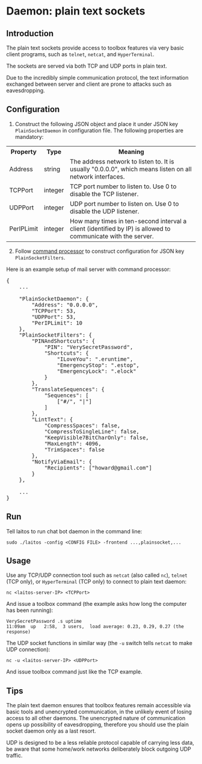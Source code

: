 # Daemon: plain text sockets

## Introduction
The plain text sockets provide access to toolbox features via very basic client programs, such as `telnet`, `netcat`,
and `HyperTerminal`.

The sockets are served via both TCP and UDP ports in plain text.

Due to the incredibly simple communication protocol, the text information exchanged between server and client are prone
to attacks such as eavesdropping.

## Configuration
1. Construct the following JSON object and place it under JSON key `PlainSocketDaemon` in configuration file.
   The following properties are mandatory:
<table>
<tr>
    <th>Property</th>
    <th>Type</th>
    <th>Meaning</th>
</tr>
<tr>
    <td>Address</td>
    <td>string</td>
    <td>The address network to listen to. It is usually "0.0.0.0", which means listen on all network interfaces.</td>
</tr>
<tr>
    <td>TCPPort</td>
    <td>integer</td>
    <td>TCP port number to listen to. Use 0 to disable the TCP listener.</td>
</tr>
<tr>
    <td>UDPPort</td>
    <td>integer</td>
    <td>UDP port number to listen on. Use 0 to disable the UDP listener.</td>
</tr>
<tr>
    <td>PerIPLimit</td>
    <td>integer</td>
    <td>How many times in ten-second interval a client (identified by IP) is allowed to communicate with the server.</td>
</tr>
</table>

2. Follow [command processor](https://github.com/HouzuoGuo/laitos/wiki/Command-processor) to construct configuration for
   JSON key `PlainSocketFilters`.

Here is an example setup of mail server with command processor:
<pre>
{
    ...
    
    "PlainSocketDaemon": {
        "Address": "0.0.0.0",
        "TCPPort": 53,
        "UDPPort": 53,
        "PerIPLimit": 10
    },
    "PlainSocketFilters": {
        "PINAndShortcuts": {
            "PIN": "VerySecretPassword",
            "Shortcuts": {
                "ILoveYou": ".eruntime",
                "EmergencyStop": ".estop",
                "EmergencyLock": ".elock"
            }
        },
        "TranslateSequences": {
            "Sequences": [
                ["#/", "|"]
            ]
        },
        "LintText": {
            "CompressSpaces": false,
            "CompressToSingleLine": false,
            "KeepVisible7BitCharOnly": false,
            "MaxLength": 4096,
            "TrimSpaces": false
        },
        "NotifyViaEmail": {
            "Recipients": ["howard@gmail.com"]
        }
    },
    
    ...
}
</pre>

## Run
Tell laitos to run chat bot daemon in the command line:

    sudo ./laitos -config <CONFIG FILE> -frontend ...,plainsocket,...

## Usage
Use any TCP/UDP connection tool such as `netcat` (also called `nc`), `telnet` (TCP only), or `HyperTerminal` (TCP only)
to connect to plain text daemon:

    nc <laitos-server-IP> <TCPPort>

And issue a toolbox command (the example asks how long the computer has been running):

    VerySecretPassword .s uptime
    11:09am  up   2:58,  3 users,  load average: 0.23, 0.29, 0.27 (the response)

The UDP socket functions in similar way (the `-u` switch tells `netcat` to make UDP connection):

    nc -u <laitos-server-IP> <UDPPort>

And issue toolbox command just like the TCP example.

## Tips
The plain text daemon ensures that toolbox features remain accessible via basic tools and unencrypted communication, in
the unlikely event of losing access to all other daemons. The unencrypted nature of communication opens up possibility
of eavesdropping, therefore you should use the plain socket daemon only as a last resort.

UDP is designed to be a less reliable protocol capable of carrying less data, be aware that some home/work networks
deliberately block outgoing UDP traffic.